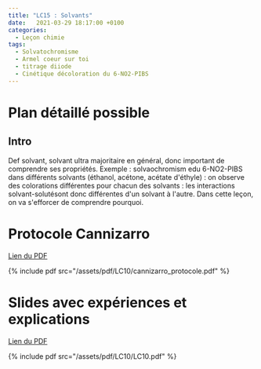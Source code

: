 ```yaml
---
title: "LC15 : Solvants"
date:   2021-03-29 18:17:00 +0100
categories:
  - Leçon chimie
tags:
  - Solvatochromisme
  - Armel coeur sur toi
  - titrage diiode
  - Cinétique décoloration du 6-NO2-PIBS
---
```

# Plan détaillé possible
## Intro
Def solvant, solvant ultra majoritaire en général, donc important de comprendre ses propriétés.
Exemple : solvaochromism edu 6-NO2-PIBS dans différents
solvants (éthanol, acétone, acétate d'éthyle) : on observe des colorations différentes
pour chacun des solvants : les interactions solvant-solutésont donc différentes d'un
solvant à l'autre. Dans cette leçon, on va s'efforcer de comprendre pourquoi.

# Protocole Cannizarro
[Lien du PDF](/assets/pdf/LC10/cannizarro_protocole.pdf)

{% include pdf src="/assets/pdf/LC10/cannizarro_protocole.pdf" %}

# Slides avec expériences et explications
[Lien du PDF](/assets/pdf/LC10/cannizarro_protocole.pdf)

{% include pdf src="/assets/pdf/LC10/LC10.pdf" %}
